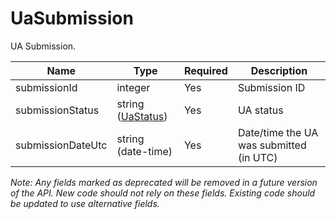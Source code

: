 # UaSubmission

UA Submission.

| Name | Type | Required | Description |
| - | - | - | - |
| submissionId | integer | Yes | Submission ID |
| submissionStatus | string ([UaStatus](ua-status.md)) | Yes | UA status |
| submissionDateUtc | string (date-time) | Yes | Date/time the UA was submitted (in UTC) |

*Note: Any fields marked as deprecated will be removed in a future version of the API. New code should not rely on these fields. Existing code should be updated to use alternative fields.*